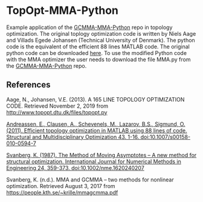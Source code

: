 # TopOpt-MMA-Python
Example application of the [GCMMA-MMA-Python](https://github.com/arjendeetman/GCMMA-MMA-Python) repo in topology optimization. The original toplogy optimization code is written by Niels Aage and Villads Egede Johansen (Technical University of Denmark). The python code is the equivalent of the efficient 88 lines MATLAB code. The original python code can be downloaded [here](http://www.topopt.mek.dtu.dk/Apps-and-software/Topology-optimization-codes-written-in-Python). To use the modified Python code with the MMA optimizer the user needs to download the file MMA.py from the [GCMMA-MMA-Python](https://github.com/arjendeetman/GCMMA-MMA-Python) repo. 

## References

Aage,  N.,  Johansen,  V.E.  (2013).  A  165 LINE  TOPOLOGY  OPTIMIZATION  CODE.  Retrieved  November  2,  2019  from 
http://www.topopt.dtu.dk/files/topopt.py 

[Andreassen, E., Clausen, A., Schevenels, M., Lazarov, B.S., Sigmund, O. (2011). Efficient topology optimization in MATLAB 
using 88 lines of code. Structural and Multidisciplinary Optimization 43. 1-16. doi:10.1007/s00158-010-0594-7](https://link.springer.com/article/10.1007/s00158-010-0594-7)

[Svanberg, K. (1987). The Method of Moving Asymptotes – A new method for structural optimization. International Journal 
for Numerical Methods in Engineering 24, 359-373. doi:10.1002/nme.1620240207](https://onlinelibrary.wiley.com/doi/abs/10.1002/nme.1620240207)
 
Svanberg, K. (n.d.). MMA and GCMMA – two methods for nonlinear optimization. Retrieved August 3, 2017 from  
https://people.kth.se/~krille/mmagcmma.pdf 
